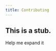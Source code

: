 ```yaml
---
title: Contributing
---
```

##  This is a stub. 

Help me expand it

<!-- The article goes here, in GitHub-flavored Markdown. Feel free to add YouTube videos, images, and CodePen/JSBin embeds  -->

